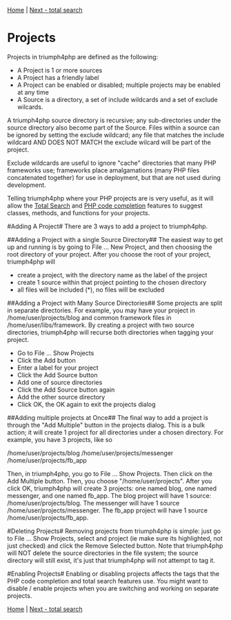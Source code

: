 [Home](/#toc) | [Next - total search](/total-search/)

# Projects #
Projects in triumph4php are defined as the following:

  * A Project is 1 or more sources 
  * A Project has a friendly label
  * A Project can be enabled or disabled; multiple projects may be enabled at any time
  * A Source is a directory, a set of include wildcards and a set of exclude wilcards. 

A triumph4php source directory is recursive; any sub-directories under the source directory also become 
part of the Source. Files within a source can be ignored by setting the exclude wildcard;
any file that matches the include wildcard AND DOES NOT MATCH the exclude wilcard 
will be part of the project.

Exclude wildcards are useful to ignore "cache" directories that many PHP frameworks use; 
frameworks place amalgamations (many PHP files concatenated together) for use
in deployment, but that are not used during development.

Telling triumph4php where your PHP projects are is very useful, as it will allow the 
[Total Search](/total-search/) and [PHP code completion](/php-code-completion/) features to suggest 
classes, methods, and functions for your projects.

#Adding A Project#
There are 3 ways to add a project to triumph4php.  

##Adding a Project with a single Source Directory##
The easiest way to get up and running is by going to File ... New Project, and then choosing
the root directory of your project.  After you choose the root of your project, triumph4php will 

  * create a project, with the directory name as the label of the project
  * create 1 source within that project pointing to the chosen directory
  * all files will be included (*), no files will be excluded

##Adding a Project with Many Source Directories##
Some projects are split in separate directories. For example, you may have
your project in /home/user/projects/blog and common framework files in /home/user/libs/framework.
By creating a project with two source directories, triumph4php will recurse
both directories when tagging your project.

  * Go to File ... Show Projects
  * Click the Add button
  * Enter a label for your project
  * Click the Add Source button
  * Add one of source directories
  * Click the Add Source button again
  * Add the other source directory
  * Click OK, the OK again to exit the projects dialog

##Adding multiple projects at Once##
The final way to add a project is through the "Add Multiple" button in the projects
dialog. This is a bulk action; it will create 1 project for all directories under a chosen
directory. For example, you have 3 projects, like so

/home/user/projects/blog
/home/user/projects/messenger
/home/user/projects/fb_app

Then, in triumph4php, you go to File ... Show Projects.  Then click on the Add Multiple
button.  Then, you choose "/home/user/projects".  After you click OK, triumph4php will
create 3 projects: one named blog, one named messenger, and one named fb_app. The
blog project will have 1 source: /home/user/projects/blog. The messenger will have
1 source /home/user/projects/messenger. The fb_app project will have 1 source
/home/user/projects/fb_app.

#Deleting Projects#
Removing projects from triumph4php is simple: just go to File ... Show Projects, select
and project (ie make sure its highlighted, not just checked) and click the Remove
Selected button. Note that triumph4php will NOT delete the source directories in the file
system; the source directory will still exist, it's just that triumph4php will not
attempt to tag it.

#Enabling Projects#
Enabling or disabling projects affects the tags that the PHP code completion and 
total search features use.  You might want to disable / enable projects when you
are switching and working on separate projects.


[Home](/#toc) | [Next - total search](/total-search/)